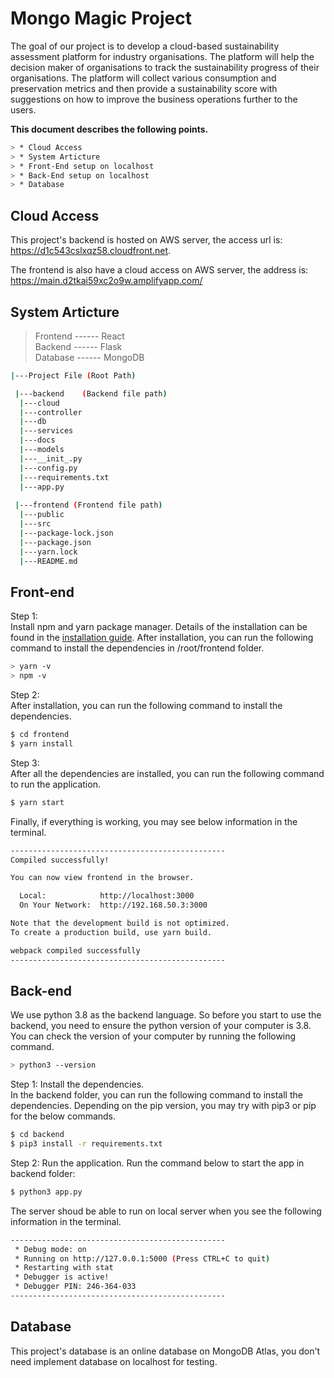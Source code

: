 # Mongo Magic Project

The goal of our project is to develop a cloud-based sustainability assessment platform for industry organisations. The platform will help the decision maker of organisations to track
the sustainability progress of their organisations. The platform will collect various consumption and preservation metrics and then provide a sustainability score with suggestions on how to improve the business operations further to the users. 

**This document describes the following points.**

```sh
> * Cloud Access
> * System Articture
> * Front-End setup on localhost
> * Back-End setup on localhost
> * Database
```

## Cloud Access
This project's backend is hosted on AWS server, the access url is: https://d1c543cslxqz58.cloudfront.net.   

The frontend is also have a cloud access on AWS server, the address is:   
https://main.d2tkai59xc2o9w.amplifyapp.com/

## System Articture

> Frontend  ------  React   
> Backend   ------  Flask   
> Database  ------  MongoDB   
```sh
|---Project File (Root Path)

 |---backend	(Backend file path)
  |---cloud
  |---controller
  |---db
  |---services
  |---docs
  |---models
  |---__init_.py
  |---config.py
  |---requirements.txt
  |---app.py 
 
 |---frontend (Frontend file path)
  |---public 
  |---src 
  |---package-lock.json 
  |---package.json 
  |---yarn.lock
  |---README.md 

```

## Front-end

Step 1:    
Install npm and yarn package manager.
Details of the installation can be found in the [installation guide](https://yarnpkg.com/en/docs/install).
After installation, you can run the following command to install the dependencies in /root/frontend folder.
```sh
> yarn -v
> npm -v
```
Step 2:   
After installation, you can run the following command to install the dependencies.
```sh
$ cd frontend
$ yarn install
```
Step 3:   
After all the dependencies are installed, you can run the following command to run the application.
```sh
$ yarn start
```
Finally, if everything is working, you may see below information in the terminal.
```sh
------------------------------------------------
Compiled successfully!

You can now view frontend in the browser.

  Local:            http://localhost:3000
  On Your Network:  http://192.168.50.3:3000

Note that the development build is not optimized.
To create a production build, use yarn build.

webpack compiled successfully
------------------------------------------------
```



## Back-end
We use python 3.8 as the backend language. So before you start to use the backend, you need to ensure the python version of your computer is 3.8. You can check the version of your computer by running the following command.
```sh
> python3 --version
```
Step 1: Install the dependencies.   
In the backend folder, you can run the following command to install the dependencies. Depending on the pip version, you may try with pip3 or pip for the below commands.
```sh
$ cd backend
$ pip3 install -r requirements.txt
```
Step 2: Run the application.
Run the command below to start the app in backend folder:
```sh
$ python3 app.py
```
The server shoud be able to run on local server when you see the following information in the terminal.
```sh
------------------------------------------------
 * Debug mode: on
 * Running on http://127.0.0.1:5000 (Press CTRL+C to quit)
 * Restarting with stat
 * Debugger is active!
 * Debugger PIN: 246-364-033
------------------------------------------------
```
## Database
This project's database is an online database on MongoDB Atlas, you don't need implement database on localhost for testing. 

